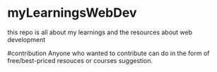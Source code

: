 # myLearningsWebDev
this repo is all about my learnings and the resources about web development

#contribution
Anyone who wanted to contribute can do in the form of free/best-priced resouces or courses suggestion.
